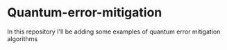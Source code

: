# Quantum-error-mitigation

In this repository I'll be adding some examples of quantum error mitigation algorithms
